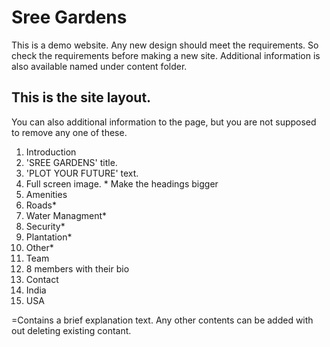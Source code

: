 # Sree Gardens
This is a demo website. Any new design should meet the requirements. So check the requirements before making a new site. Additional information is also available named under content folder.

## This is the site layout.
You can also additional information to the page, but you are not supposed to remove any one of these.

1. Introduction
  1. 'SREE GARDENS' title.
  2. 'PLOT YOUR FUTURE' text.
  3. Full screen image.
    * Make the headings bigger
2. Amenities
 1. Roads*
 2. Water Managment*
 3. Security*
 4. Plantation*
 5. Other*
3. Team
  1. 8 members with their bio
4. Contact
 1. India
 2. USA
 
 =Contains a  brief explanation text.
 Any other contents can be added with out deleting existing contant.

